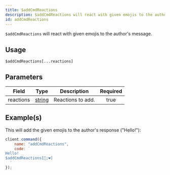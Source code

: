 ```yaml
---
title: $addCmdReactions
description: $addCmdReactions will react with given emojis to the author's message.
id: addCmdReactions
---
```


`$addCmdReactions` will react with given emojis to the author's message.

## Usage

```aoi
$addCmdReactions[...reactions]
```

## Parameters

| Field     | Type                                                                                              | Description       | Required |
| --------- | ------------------------------------------------------------------------------------------------- | ----------------- | :------: |
| reactions | [string](https://developer.mozilla.org/en-US/docs/Web/JavaScript/Reference/Global_Objects/String) | Reactions to add. |   true   |

## Example(s)

This will add the given emojis to the author's response ("Hello!"):

```javascript
client.command({
    name: "addCmdReactions",
    code: `
Hello!
$addCmdReactions[🧡;❤]
  `
});
```

